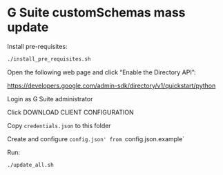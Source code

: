 # G Suite customSchemas mass update

Install pre-requisites:

```bash
./install_pre_requisites.sh
```

Open the following web page and click “Enable the Directory API”: 

https://developers.google.com/admin-sdk/directory/v1/quickstart/python

Login as G Suite administrator

Click DOWNLOAD CLIENT CONFIGURATION

Copy `credentials.json` to this folder

Create and configure `config.json' from `config.json.example`

Run:

```bash
./update_all.sh
```